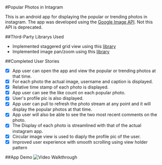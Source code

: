#Popular Photos in Intagram

This is an android app for displaying the popular or trending photos in instagram.
The app was developed using the [Google Image API](https://developers.google.com/image-search/v1/jsondevguide#json_reference). Not this API is deprecated.

##Third-Party Librarys Used
 * Implemented staggered grid view using this [library](https://github.com/f-barth/AndroidStaggeredGrid)
 * Implemented image pan/zoom using this [library](https://github.com/MikeOrtiz/TouchImageView)

##Completed User Stories
  * [x] App user can open the app and view the popular or trending photos at that time.
  * [x] For each photo the actual image, username and caption is displayed.
  * [x] Relative time stamp of each photo is displayed.
  * [x] App user can see the like count on each popular photo.
  * [x] User's profile pic is also displayed.
  * [x] App user can pull to refresh the photo stream at any point and it will display the popular photos at that time.
  * [x] App user will also be able to see the two most recent comments on the photo.
  * [x] The Display of each photo is streamlined with that of the actual instagram app.
  * [x] Circular image view is used to diaply the profile pic of the user.
  * [x] Improved user experience with smooth scrolling using view holder pattern

##App Demo
![Video Walkthrough](PopularPhotosAppDemo.gif)

